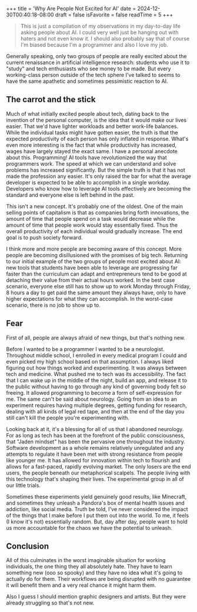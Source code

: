 +++
title = 'Why Are People Not Excited for AI'
date = 2024-12-30T00:40:18-08:00
draft = false
isFavorite = false
readTime = 5
+++

> This is just a compilation of my observations in my day-to-day life asking people about AI. I could very well just be hanging out with haters and not even know it. I should also probably say that of course I'm biased because I'm a programmer and also I love my job.

Generally speaking, only two groups of people are really excited about the current renaissance in artificial intelligence research: students who use it to "study" and tech enthusiasts who see money to be made. But every working-class person outside of the tech sphere I've talked to seems to have the same apathetic and sometimes pessimistic reaction to AI.

## The carrot and the stick

Much of what initially excited people about tech, dating back to the invention of the personal computer, is the idea that it would make our lives easier. That we'd have lighter workloads and better work-life balances. While the individual tasks might have gotten easier, the truth is that the expected productivity of each person has only inflated in response. What's even more interesting is the fact that while productivity has increased, wages have largely stayed the exact same. I have a personal anecdote about this. Programming! AI tools have revolutionized the way that programmers work. The speed at which we can understand and solve problems has increased significantly. But the simple truth is that it has not made the profession any easier. It's only raised the bar for what the average developer is expected to be able to accomplish in a single workday. Developers who know how to leverage AI tools effectively are becoming the standard and everyone else is left behind in the past.

This isn't a new concept. It's probably one of the oldest. One of the main selling points of capitalism is that as companies bring forth innovations, the amount of time that people spend on a task would decrease while the amount of time that people work would stay essentially fixed. Thus the overall productivity of each individual would gradually increase. The end goal is to push society forward.

I think more and more people are becoming aware of this concept. More people are becoming disillusioned with the promises of big tech. Returning to our initial example of the two groups of people most excited about AI: new tools that students have been able to leverage are progressing far faster than the curriculum can adapt and entrepreneurs tend to be good at detaching their value from their actual hours worked. In the best case scenario, everyone else still has to show up to work Monday through Friday, 8 hours a day to get paid the same amount they always have, only to have higher expectations for what they can accomplish. In the worst-case scenario, there is no job to show up to.

## Fear

First of all, people are always afraid of new things, but that's nothing new.

Before I wanted to be a programmer I wanted to be a neurologist. Throughout middle school, I enrolled in every medical program I could and even picked my high school based on that assumption. I always liked figuring out how things worked and experimenting. It was always between tech and medicine. What pushed me to tech was its accessibility. The fact that I can wake up in the middle of the night, build an app, and release it to the public without having to go through any kind of governing body felt so freeing. It allowed programming to become a form of self-expression for me. The same can't be said about neurology. Going from an idea to an experiment requires having multiple degrees, getting funding for research, dealing with all kinds of legal red tape, and then at the end of the day you still can't kill the people you're experimenting with.

Looking back at it, it's a blessing for all of us that I abandoned neurology. For as long as tech has been at the forefront of the public consciousness, that "Jaden mindset" has been the pervasive one throughout the industry. Software development as a whole remains relatively unregulated and any attempts to regulate it have been met with strong resistance from people like younger me. It has allowed for innovation within tech to flourish and allows for a fast-paced, rapidly evolving market. The only losers are the end users, the people beneath our metaphorical scalpels. The people living with this technology that's shaping their lives. The experimental group in all of our little trials.

Sometimes these experiments yield genuinely good results, like Minecraft, and sometimes they unleash a Pandora's box of mental health issues and addiction, like social media. Truth be told, I've never considered the impact of the things that I make before I put them out into the world. To me, it feels (I know it's not) essentially random. But, day after day, people want to hold us more accountable for the chaos we have the potential to unleash.

## Conclusion

All of this culminates in the worst imaginable situation for working individuals, the one thing they all absolutely hate. They have to learn something new (ooo so spooky) and they have no idea what it's going to actually do for them. Their workflows are being disrupted with no guarantee it will benefit them and a very real chance it might harm them.

Also I guess I should mention graphic designers and artists. But they were already struggling so that's not new.